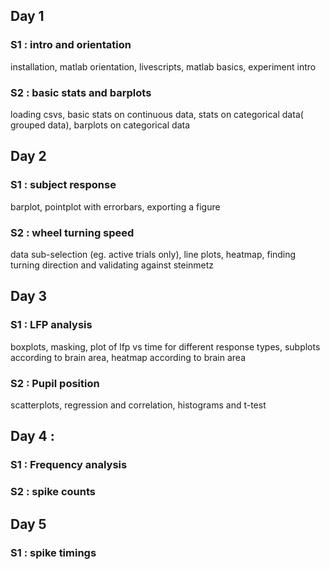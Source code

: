 
## Day  1 

### S1 : intro and orientation

installation, matlab orientation, livescripts, matlab basics, experiment intro

### S2 : basic stats and barplots

loading csvs, basic stats on continuous data, stats on categorical data( grouped data), barplots on categorical data

## Day  2

### S1 : subject response
 barplot, pointplot with errorbars, exporting a figure 


### S2 : wheel turning speed

data sub-selection (eg. active trials only), line plots, heatmap, finding turning direction and validating against steinmetz

## Day  3 

### S1 : LFP analysis

boxplots, masking, plot of lfp vs time for different response types, subplots according to brain area, heatmap according to brain area

### S2 : Pupil position

scatterplots, regression and correlation, histograms and t-test

## Day  4 :

### S1 :  Frequency analysis

### S2 : spike counts

## Day  5 

### S1 : spike timings
